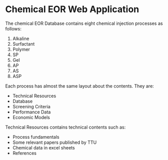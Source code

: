 # Chemical EOR Web Application

The chemical EOR Database contains eight chemical injection processes as follows:
1. Alkaline
2. Surfactant
3. Polymer
4. SP
5. Gel
6. AP
7. AS
8. ASP


Each process has almost the same layout about the contents. They are:
* Technical Resources
* Database
* Screening Criteria
* Performance Data
* Economic Models

Technical Resources contains technical contents such as:
* Process fundamentals
* Some relevant papers published by TTU
* Chemical data in excel sheets
* References
